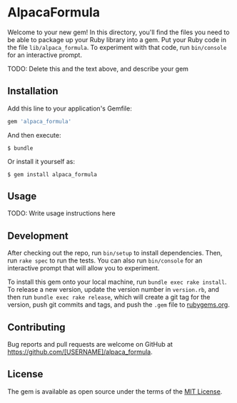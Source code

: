 # AlpacaFormula

Welcome to your new gem! In this directory, you'll find the files you need to be able to package up your Ruby library into a gem. Put your Ruby code in the file `lib/alpaca_formula`. To experiment with that code, run `bin/console` for an interactive prompt.

TODO: Delete this and the text above, and describe your gem

## Installation

Add this line to your application's Gemfile:

```ruby
gem 'alpaca_formula'
```

And then execute:

    $ bundle

Or install it yourself as:

    $ gem install alpaca_formula

## Usage

TODO: Write usage instructions here

## Development

After checking out the repo, run `bin/setup` to install dependencies. Then, run `rake spec` to run the tests. You can also run `bin/console` for an interactive prompt that will allow you to experiment.

To install this gem onto your local machine, run `bundle exec rake install`. To release a new version, update the version number in `version.rb`, and then run `bundle exec rake release`, which will create a git tag for the version, push git commits and tags, and push the `.gem` file to [rubygems.org](https://rubygems.org).

## Contributing

Bug reports and pull requests are welcome on GitHub at https://github.com/[USERNAME]/alpaca_formula.

## License

The gem is available as open source under the terms of the [MIT License](https://opensource.org/licenses/MIT).
